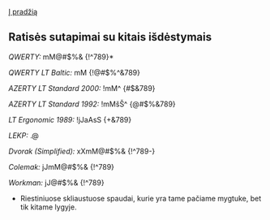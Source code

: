 [Į pradžią](../README.md)


Ratisės sutapimai su kitais išdėstymais
---------------------------------------


_QWERTY:_ mM@#$%& {!^789}*

_QWERTY LT Baltic:_ mM {!@#$%^&789}

_AZERTY LT Standard 2000:_ !mM^ {#$&789}

_AZERTY LT Standard 1992:_ !mMšŠ^ {@#$%&789}

_LT Ergonomic 1989:_ !jJaAsS {+&789}

_LEKP:_ .@

_Dvorak (Simplified):_ xXmM@#$%& {!^789-}

_Colemak:_ jJmM@#$%& {!^789}

_Workman:_ jJ@#$%& {!^789}


* Riestiniuose skliaustuose spaudai, kurie yra tame pačiame mygtuke, bet tik kitame lygyje.
